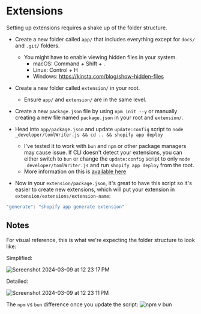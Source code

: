 # Extensions

Setting up extensions requires a shake up of the folder structure.

- Create a new folder called `app/` that includes everything except for `docs/` and `.git/` folders.

  - You might have to enable viewing hidden files in your system.
    - macOS: Command + Shift + .
    - Linux: Control + H
    - Windows: https://kinsta.com/blog/show-hidden-files

- Create a new folder called `extension/` in your root.

  - Ensure `app/` and `extension/` are in the same level.

- Create a new `package.json` file by using `npm init --y` or manually creating a new file named `package.json` in your root and `extension/`.

- Head into `app/package.json` and update `update:config` script to `node _developer/tomlWriter.js && cd .. && shopify app deploy`

  - I've tested it to work with `bun` and `npm` or other package managers may cause issue. If CLI doesn't detect your extensions, you can either switch to `bun` or change the `update:config` script to only `node _developer/tomlWriter.js` and run `shopify app deploy` from the root.
  - More information on this is [available here](https://github.com/kinngh/shopify-nextjs-prisma-app/discussions/53)

- Now in your `extension/package.json`, it's great to have this script so it's easier to create new extensions, which will put your extension in `extension/extensions/extension-name`:

```javascript
"generate": "shopify app generate extension"
```

## Notes

For visual reference, this is what we're expecting the folder structure to look like:

Simplified:

![Screenshot 2024-03-09 at 12 23 17 PM](https://github.com/kinngh/shopify-nextjs-prisma-app/assets/773555/462479bd-360f-49cb-aed7-b8b1c85ab5a1)

Detailed:

![Screenshot 2024-03-09 at 12 23 11 PM](https://github.com/kinngh/shopify-nextjs-prisma-app/assets/773555/2af3463f-fe9f-4c88-841c-9f15bbf72474)

The `npm` vs `bun` difference once you update the script:
![npm v bun](https://github.com/kinngh/shopify-nextjs-prisma-app/assets/773555/8781d757-92b3-4f26-9aff-79b200920365)
